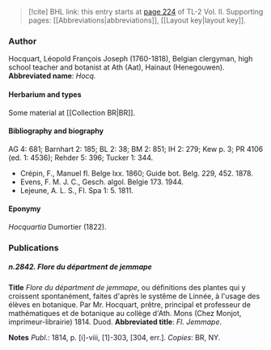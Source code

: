 > [!cite] BHL link: this entry starts at [page 224](https://www.biodiversitylibrary.org/page/33068466) of TL-2 Vol. II.
> Supporting pages: [[Abbreviations|abbreviations]], [[Layout key|layout key]].

### Author

Hocquart, Léopold François Joseph (1760-1818), Belgian clergyman, high school teacher and botanist at Ath (Aat), Hainaut (Henegouwen). 
**Abbreviated name**: *Hocq.*

#### Herbarium and types

Some material at [[Collection BR|BR]].

#### Bibliography and biography

AG 4: 681; Barnhart 2: 185; BL 2: 38; BM 2: 851; IH 2: 279; Kew p. 3; PR 4106 (ed. 1: 4536); Rehder 5: 396; Tucker 1: 344.
- Crépin, F., Manuel fl. Belge lxx. 1860; Guide bot. Belg. 229, 452. 1878.
- Evens, F. M. J. C., Gesch. algol. Belgie 173. 1944.
- Lejeune, A. L. S., Fl. Spa 1: 5. 1811.

#### Eponymy

*Hocquartia* Dumortier (1822).

### Publications

##### n.2842. Flore du départment de jemmape

**Title**
*Flore du départment de jemmape*, ou définitions des plantes qui y croissent spontanément, faites d'après le systême de Linnée, à l'usage des élèves en botanique. Par Mr. Hocquart, prêtre, principal et professeur de mathématiques et de botanique au collège d'Ath. Mons (Chez Monjot, imprimeur-librairie) 1814. Duod.
**Abbreviated title**: *Fl. Jemmape*.

**Notes**
*Publ*.: 1814, p. \[i\]-viii, \[1\]-303, \[304, err.\]. *Copies*: BR, NY.

